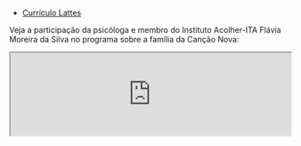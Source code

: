 * [Currículo Lattes](http://lattes.cnpq.br/8727648413312448)

Veja a participação da psicóloga e membro do Instituto Acolher-ITA Flávia Moreira da Silva no programa sobre a família da Canção Nova:
<iframe width="100%" src="https://www.youtube.com/embed/SoU75RkelV0" allow="accelerometer; autoplay; clipboard-write; encrypted-media; gyroscope; picture-in-picture" allowfullscreen></iframe>
